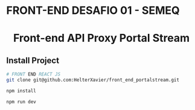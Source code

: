 # FRONT-END DESAFIO 01 - SEMEQ

<h1 align="center">
  Front-end API Proxy Portal Stream
</h1>

## Install Project

```bash
# FRONT END REACT JS
git clone git@github.com:HelterXavier/front_end_portalstream.git

npm install

npm run dev
```
